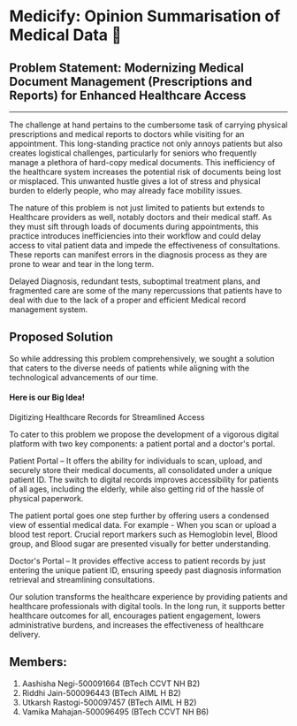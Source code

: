 # Medicify: Opinion Summarisation of Medical Data 💚

## Problem Statement: Modernizing Medical Document Management (Prescriptions and Reports) for Enhanced Healthcare Access
___
The challenge at hand pertains to the cumbersome task of carrying physical prescriptions and medical reports to doctors while visiting for an appointment. This long-standing practice not only annoys patients but also creates logistical challenges, particularly for seniors who frequently manage a plethora of hard-copy medical documents. This inefficiency of the healthcare system increases the potential risk of documents being lost or misplaced. This unwanted hustle gives a lot of stress and physical burden to elderly people, who may already face mobility issues. 

The nature of this problem is not just limited to patients but extends to Healthcare providers as well, notably doctors and their medical staff. As they must sift through loads of documents during appointments, this practice introduces inefficiencies into their workflow and could delay access to vital patient data and impede the effectiveness of consultations. These reports can manifest errors in the diagnosis process as they are prone to wear and tear in the long term.

Delayed Diagnosis, redundant tests, suboptimal treatment plans, and fragmented care are some of the many repercussions that patients have to deal with due to the lack of a proper and efficient Medical record management system.

## Proposed Solution
So while addressing this problem comprehensively, we sought a solution that caters to the diverse needs of patients while aligning with the technological advancements of our time.

#### Here is our Big Idea!

Digitizing Healthcare Records for Streamlined Access

To cater to this problem we propose the development of a vigorous digital platform with two key components: a patient portal and a doctor's portal.

Patient Portal – It offers the ability for individuals to scan, upload, and securely store their medical documents, all consolidated under a unique patient ID. The switch to digital records improves accessibility for patients of all ages, including the elderly, while also getting rid of the hassle of physical paperwork.

The patient portal goes one step further by offering users a condensed view of essential medical data. For example - When you scan or upload a blood test report. Crucial report markers such as Hemoglobin level, Blood group, and Blood sugar are presented visually for better understanding.

Doctor's Portal – It provides effective access to patient records by just entering the unique patient ID, ensuring speedy past diagnosis information retrieval and streamlining consultations. 

Our solution transforms the healthcare experience by providing patients and healthcare professionals with digital tools. In the long run, it supports better healthcare outcomes for all, encourages patient engagement, lowers administrative burdens, and increases the effectiveness of healthcare delivery.



## Members:
1. Aashisha Negi-500091664 (BTech CCVT NH B2)
2. Riddhi Jain-500096443 (BTech AIML H B2)
3. Utkarsh Rastogi-500097457 (BTech AIML H B2)
4. Vamika Mahajan-500096495 (BTech CCVT NH B6)
